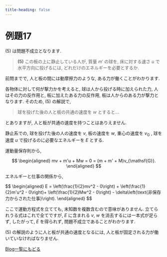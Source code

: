 ```yaml
---
title-heading: false
---
```

<!-- Global site tag (gtag.js) - Google Analytics -->
<script async src="https://www.googletagmanager.com/gtag/js?id=UA-212193483-1"></script>
<script>
  window.dataLayer = window.dataLayer || [];
  function gtag(){dataLayer.push(arguments);}
  gtag('js', new Date());

  gtag('config', 'UA-212193483-1');
</script>
<!-- mathjax -->
<script type="text/javascript" async="" src="https://cdnjs.cloudflare.com/ajax/libs/mathjax/2.7.7/MathJax.js?config=TeX-MML-AM_CHTML">
</script>
<script type="text/x-mathjax-config">
 MathJax.Hub.Config({
 tex2jax: {
 inlineMath: [['$', '$'] ],
 displayMath: [ ['$$','$$'], ["\\[","\\]"] ]
 }
 });
</script>

# 例題17

(5) は問題不成立となります.

> **(5)** この板の上に静止している人が, 質量 $m'$ の球を, 床に対する速さ $u$ で水平方向に投げるには, どれだけのエネルギーを必要とするか.

前問までで, 人と板の間には動摩擦力のような, ある力が働くことがわかります.

各物体に対して何が撃力かを考えると, 球は人から投げる時に加えられた力, 人はその力の反作用と, 板に加えたある力の反作用, 板は人からのある力が撃力となります. そのため, (5) の解説で,

> 球を投げた後の人と板の共通の速度を $w$ とすると...

とありますが, 人と板が共通の速度を持つことはありえません.

静止系での, 球を投げた後の人の速度を $v$, 板の速度を $w$, 重心の速度を $v_{\mathsf{G}}$ , 球を速度 $u$ で投げるのに必要なエネルギーを $E$ とする.

運動量保存則から, 

$$
\begin{aligned}
 mv + m'u + Mw = 0 = (m + m' + M)v_{\mathsf{G}}. 
\end{aligned}
$$

エネルギーと仕事の関係から, 

<div class="math-scroll">
$$
\begin{aligned}
  E = \left(\frac{1}{2}mv^2 - 0\right) + \left(\frac{1}{2}m'u^2 - 0\right)+ \left(\frac{1}{2}Mw^2 - 0\right) - \delta\left(\text{非保存力からされた仕事}\right).
\end{aligned}
$$
</div>


ここで運動方程式を立てても, 未知数を複数含むので意味がありません. 立てられうる式はこれで全てですが, $E$ に含まれる $v$, $w$ を消去するには一本式が足らず, したがって, $E$ を得られず, 問題不成立であることがわかります. 

(5) の解説のように人と板が共通の速度となるには, 人と板が固定される力が働いていなければなりません.

[Blog一覧にもどる](https://koutya0akari.github.io/Blog)